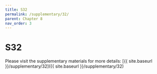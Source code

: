 ```yaml
---
title: S32
permalink: /supplementary/32/
parent: Chapter 8
nav_order: 3
---
```


# S32

Please visit the supplementary materials for more details: [{{ site.baseurl }}/supplementary/32]({{ site.baseurl }}/supplementary/32)
